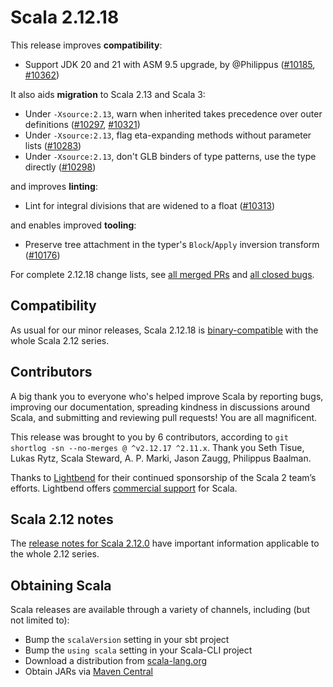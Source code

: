 # Scala 2.12.18

This release improves **compatibility**:

* Support JDK 20 and 21 with ASM 9.5 upgrade, by @Philippus ([#10185](https://github.com/scala/scala/pull/10185), [#10362](https://github.com/scala/scala/pull/10362))

It also aids **migration** to Scala 2.13 and Scala 3:

* Under `-Xsource:2.13`, warn when inherited takes precedence over outer definitions ([#10297](https://github.com/scala/scala/pull/10297), [#10321](https://github.com/scala/scala/pull/10321))
* Under `-Xsource:2.13`, flag eta-expanding methods without parameter lists ([#10283](https://github.com/scala/scala/pull/10283))
* Under `-Xsource:2.13`, don't GLB binders of type patterns, use the type directly ([#10298](https://github.com/scala/scala/pull/10298))

and improves **linting**:

* Lint for integral divisions that are widened to a float ([#10313](https://github.com/scala/scala/pull/10313))

and enables improved **tooling**:

* Preserve tree attachment in the typer's `Block`/`Apply` inversion transform ([#10176](https://github.com/scala/scala/pull/10176))

For complete 2.12.18 change lists, see [all merged PRs](https://github.com/scala/scala/pulls?q=is%3Amerged%20milestone%3A2.12.18) and [all closed bugs](https://github.com/scala/bug/issues?utf8=%E2%9C%93&q=is%3Aclosed+milestone%3A2.12.18).

## Compatibility

As usual for our minor releases, Scala 2.12.18 is [binary-compatible](https://docs.scala-lang.org/overviews/core/binary-compatibility-of-scala-releases.html) with the whole Scala 2.12 series.

## Contributors

A big thank you to everyone who's helped improve Scala by reporting bugs, improving our documentation, spreading kindness in discussions around Scala, and submitting and reviewing pull requests! You are all magnificent.

This release was brought to you by 6 contributors, according to `git shortlog -sn --no-merges @ ^v2.12.17 ^2.11.x`. Thank you Seth Tisue, Lukas Rytz, Scala Steward, A. P. Marki, Jason Zaugg, Philippus Baalman.

Thanks to [Lightbend](https://www.lightbend.com/scala) for their continued sponsorship of the Scala 2 team’s efforts. Lightbend offers [commercial support](https://www.lightbend.com/lightbend-platform-subscription) for Scala.

## Scala 2.12 notes

The [release notes for Scala 2.12.0](https://github.com/scala/scala/releases/v2.12.0) have important information applicable to the whole 2.12 series.

## Obtaining Scala

Scala releases are available through a variety of channels, including (but not limited to):

* Bump the `scalaVersion` setting in your sbt project
* Bump the `using scala` setting in your Scala-CLI project
* Download a distribution from [scala-lang.org](https://scala-lang.org/download/2.12.18.html)
* Obtain JARs via [Maven Central](https://search.maven.org/search?q=g:org.scala-lang%20AND%20v:2.12.18)
